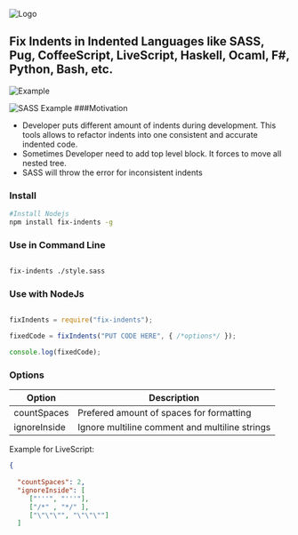 ![Logo](https://content.screencast.com/users/a.stegno/folders/Jing/media/6f2364b6-707d-4645-855c-991abdac0042/00000113.png)
## Fix Indents in Indented Languages like SASS, Pug, CoffeeScript, LiveScript, Haskell, Ocaml, F#, Python, Bash, etc.

![Example](https://content.screencast.com/users/a.stegno/folders/Jing/media/c4b5c81d-de94-45cf-be2a-85039d3cdaac/00000110.png)


![SASS Example](https://content.screencast.com/users/a.stegno/folders/Jing/media/d6bd983c-bf5b-46a2-b78f-677fea5ef295/00000111.png)
###Motivation

* Developer puts different amount of indents during development. This tools allows to refactor indents into one consistent and accurate indented code.
* Sometimes Developer need to add top level block. It forces to move all nested tree.
* SASS will throw the error for inconsistent indents

### Install

```sh
#Install Nodejs
npm install fix-indents -g
```

### Use in Command Line
```sh

fix-indents ./style.sass

```

### Use with NodeJs
```Javascript

fixIndents = require("fix-indents");

fixedCode = fixIndents("PUT CODE HERE", { /*options*/ });

console.log(fixedCode);

```

### Options

Option | Description
---  | ---
countSpaces | Prefered amount of spaces for formatting
ignoreInside | Ignore multiline comment and multiline strings


Example for LiveScript:

```JSON
{ 
  
  "countSpaces": 2,
  "ignoreInside": [
     ["'''", "'''"],
     ["/*" , "*/" ],
     ["\"\"\"", "\"\"\""]
  ]
```